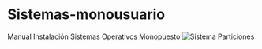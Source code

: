 # Sistemas-monousuario
Manual Instalación Sistemas Operativos Monopuesto
![Sistema Particiones](https://user-images.githubusercontent.com/89795512/132535206-31da8ad4-6ecb-460e-8540-9ddc5056b8fd.jpg)

